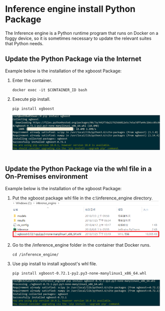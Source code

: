 # Inference engine install Python Package


The Inference engine is a Python runtime program that runs on Docker on a foggy device, so it is sometimes necessary to update the relevant suites that Python needs.

## Update the Python Package via the Internet

Example below is the installation of the xgboost Package:

1. Enter the container.
   ```
   docker exec -it $CONTAINER_ID bash
   ```

2. Execute pip install.
   ```
   pip install xgboost
   ```
   ![image](../_static/images/inference_engine/pip_install_xgboost.png)
    

## Update the Python Package via the whl file in a On-Premises environment

Example below is the installation of the xgboost Package:

1. Put the xgboost package whl file in the c:\inference_engine directory.
![image](../_static/images/inference_engine/whl_path.png)

2. Go to the /inference_engine folder in the container that Docker runs.
   ```
   cd /inference_engine/
   ```
 
3. Use pip install to install xgboost's whl file.
   ```
   pip install xgboost-0.72.1-py2.py3-none-manylinux1_x86_64.whl
   ```
   ![image](../_static/images/inference_engine/pip_install_whl.png)
